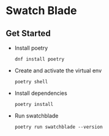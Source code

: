 # Swatch Blade

## Get Started

* Install poetry
  ```shell
  dnf install poetry
  ```
* Create and activate the virtual env
  ```shell
  poetry shell
  ```
* Install dependencies
  ```shell
  poetry install
  ```
* Run swatchblade
  ```shell
  poetry run swatchblade --version
  ```
